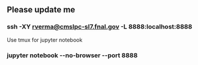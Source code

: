 ## Please update me
### ssh -XY rverma@cmslpc-sl7.fnal.gov  -L 8888:localhost:8888

Use tmux for jupyter notebook
### jupyter notebook --no-browser --port 8888
